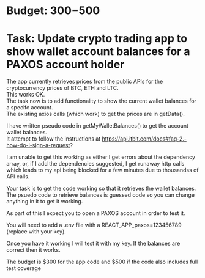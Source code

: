 # Budget: $300-$500

# Task: Update crypto trading app to show wallet account balances for a PAXOS account holder

The app currently retrieves prices from the public APIs for the cryptocurrency prices of BTC, ETH and LTC.  
This works OK.  
The task now is to add functionality to show the current wallet balances for a specifc account.  
The existing axios calls (which work) to get the prices are in getData().  

I have written pseudo code in getMyWalletBalances() to get the account wallet balances.  
It attempt to follow the instructions at https://api.itbit.com/docs#faq-2.-how-do-i-sign-a-request?  

I am unable to get this working as either I get errors about the dependency array, or, if I add the dependencies suggested, I get runaway http calls which leads to my api being blocked for a few minutes due to thousandss of API calls.

Your task is to get the code working so that it retrieves the wallet balances.  The psuedo code to retrieve balances is guessed code so you can change anything in it to get it working.

As part of this I expect you to open a PAXOS account in order to test it.  

You will need to add a .env file with a REACT_APP_paxos=123456789 (replace with your key).  

Once you have it working I will test it with my key.  If the balances are correct then it works.

The budget is $300 for the app code and $500 if the code also includes full test coverage
